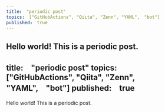 ```yaml
---
title:　"periodic post"
topics:　["GitHubActions", "Qiita", "Zenn", "YAML",　"bot"]
published:　true
---
```

Hello world!
This is a periodic post.
---
title:　"periodic post"
topics:　["GitHubActions", "Qiita", "Zenn", "YAML",　"bot"]
published:　true
---
Hello world!
This is a periodic post.
